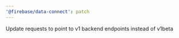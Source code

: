 ```yaml
---
'@firebase/data-connect': patch
---
```


Update requests to point to v1 backend endpoints instead of v1beta
